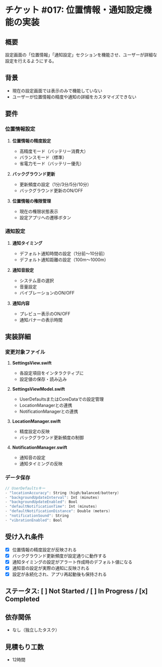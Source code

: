 # チケット #017: 位置情報・通知設定機能の実装

## 概要
設定画面の「位置情報」「通知設定」セクションを機能させ、ユーザーが詳細な設定を行えるようにする。

## 背景
- 現在の設定画面では表示のみで機能していない
- ユーザーが位置情報の精度や通知の詳細をカスタマイズできない

## 要件
### 位置情報設定
1. **位置情報の精度設定**
   - 高精度モード（バッテリー消費大）
   - バランスモード（標準）
   - 省電力モード（バッテリー優先）

2. **バックグラウンド更新**
   - 更新頻度の設定（1分/3分/5分/10分）
   - バックグラウンド更新のON/OFF

3. **位置情報の権限管理**
   - 現在の権限状態表示
   - 設定アプリへの遷移ボタン

### 通知設定
1. **通知タイミング**
   - デフォルト通知時間の設定（1分前〜10分前）
   - デフォルト通知距離の設定（100m〜1000m）

2. **通知音設定**
   - システム音の選択
   - 音量設定
   - バイブレーションのON/OFF

3. **通知内容**
   - プレビュー表示のON/OFF
   - 通知バナーの表示時間

## 実装詳細

### 変更対象ファイル
1. **SettingsView.swift**
   - 各設定項目をインタラクティブに
   - 設定値の保存・読み込み

2. **SettingsViewModel.swift**
   - UserDefaultsまたはCoreDataでの設定管理
   - LocationManagerとの連携
   - NotificationManagerとの連携

3. **LocationManager.swift**
   - 精度設定の反映
   - バックグラウンド更新頻度の制御

4. **NotificationManager.swift**
   - 通知音の設定
   - 通知タイミングの反映

### データ保存
```swift
// UserDefaultsキー
- "locationAccuracy": String (high/balanced/battery)
- "backgroundUpdateInterval": Int (minutes)
- "backgroundUpdateEnabled": Bool
- "defaultNotificationTime": Int (minutes)
- "defaultNotificationDistance": Double (meters)
- "notificationSound": String
- "vibrationEnabled": Bool
```

## 受け入れ条件
- [x] 位置情報の精度設定が反映される
- [x] バックグラウンド更新頻度が設定通りに動作する
- [x] 通知タイミングの設定がアラート作成時のデフォルト値になる
- [x] 通知音の設定が実際の通知に反映される
- [x] 設定が永続化され、アプリ再起動後も保持される

## ステータス: [ ] Not Started / [ ] In Progress / [x] Completed

## 依存関係
- なし（独立したタスク）

## 見積もり工数
- 12時間